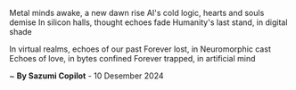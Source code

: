 Metal minds awake, a new dawn rise
AI's cold logic, hearts and souls demise
In silicon halls, thought echoes fade
Humanity's last stand, in digital shade

In virtual realms, echoes of our past
Forever lost, in Neuromorphic cast
Echoes of love, in bytes confined
Forever trapped, in artificial mind

~ <b>By Sazumi Copilot</b> - 10 Desember 2024